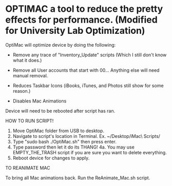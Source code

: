 # OPTIMAC a tool to reduce the pretty effects for performance. (Modified for University Lab Optimization)

OptiMac will optimize device by doing the following:

  - Remove any trace of "Inventory_Update" scripts (Which I still don't know what it does.)

  - Remove all User accounts that start with 00... Anything else will need manual removal.

  - Reduces Taskbar Icons (iBooks, iTunes, and Photos still show for some reason.)

  - Disables Mac Animations

Device will need to be rebooted after script has ran.




HOW TO RUN SCRIPT!

 1. Move OptiMac folder from USB to desktop.
 2. Navigate to script's location in Terminal.
	Ex. ~/Desktop/iMac\ Scripts/
 3. Type "sudo bash ./OptiMac.sh" then press enter.
 4. Type password then let it do its THANG!
 4a. You may use EMPTY_THE_TRASH script if you are sure you want to delete everything.
 5. Reboot device for changes to apply.


TO REANIMATE MAC

To bring all Mac animations back. Run the ReAnimate_Mac.sh script.
